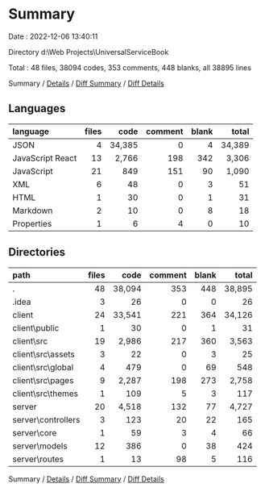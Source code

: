 # Summary

Date : 2022-12-06 13:40:11

Directory d:\\Web Projects\\UniversalServiceBook

Total : 48 files,  38094 codes, 353 comments, 448 blanks, all 38895 lines

Summary / [Details](details.md) / [Diff Summary](diff.md) / [Diff Details](diff-details.md)

## Languages
| language | files | code | comment | blank | total |
| :--- | ---: | ---: | ---: | ---: | ---: |
| JSON | 4 | 34,385 | 0 | 4 | 34,389 |
| JavaScript React | 13 | 2,766 | 198 | 342 | 3,306 |
| JavaScript | 21 | 849 | 151 | 90 | 1,090 |
| XML | 6 | 48 | 0 | 3 | 51 |
| HTML | 1 | 30 | 0 | 1 | 31 |
| Markdown | 2 | 10 | 0 | 8 | 18 |
| Properties | 1 | 6 | 4 | 0 | 10 |

## Directories
| path | files | code | comment | blank | total |
| :--- | ---: | ---: | ---: | ---: | ---: |
| . | 48 | 38,094 | 353 | 448 | 38,895 |
| .idea | 3 | 26 | 0 | 0 | 26 |
| client | 24 | 33,541 | 221 | 364 | 34,126 |
| client\\public | 1 | 30 | 0 | 1 | 31 |
| client\\src | 19 | 2,986 | 217 | 360 | 3,563 |
| client\\src\\assets | 3 | 22 | 0 | 3 | 25 |
| client\\src\\global | 4 | 479 | 0 | 69 | 548 |
| client\\src\\pages | 9 | 2,287 | 198 | 273 | 2,758 |
| client\\src\\themes | 1 | 109 | 5 | 3 | 117 |
| server | 20 | 4,518 | 132 | 77 | 4,727 |
| server\\controllers | 3 | 123 | 20 | 22 | 165 |
| server\\core | 1 | 59 | 3 | 4 | 66 |
| server\\models | 12 | 386 | 0 | 38 | 424 |
| server\\routes | 1 | 13 | 98 | 5 | 116 |

Summary / [Details](details.md) / [Diff Summary](diff.md) / [Diff Details](diff-details.md)